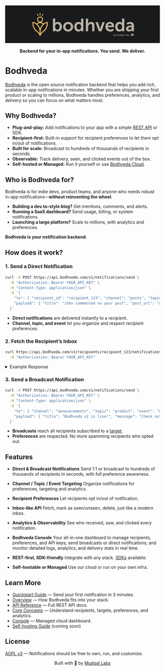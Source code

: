 <p align="center">
  <img src="./.github/screenshots/banner.png" alt="Bodhveda banner" />
</p>

<p align="center"><strong>Backend for your in-app notifications. You send. We deliver.</strong></p>

# Bodhveda

[Bodhveda](https://bodhveda.com) is the open source notification backend that helps you add rich, scalable in-app notifications in minutes. Whether you are shipping your first product or scaling to millions, Bodhveda handles preferences, analytics, and delivery so you can focus on what matters most.

## Why Bodhveda?

-   **Plug-and-play:** Add notifications to your app with a simple [REST API](docs/api-reference.md) or SDK.
-   **Recipient-first:** Built-in support for recipient preferences to let them opt in/out of notifications.
-   **Built for scale:** Broadcast to hundreds of thousands of recipients in seconds.
-   **Observable:** Track delivery, seen, and clicked events out of the box.
-   **Self-hosted or Managed:** Run it yourself or use [Bodhveda Cloud](https://bodhveda.com/).

## Who is Bodhveda for?

Bodhveda is for indie devs, product teams, and anyone who needs robust in-app notifications—**without reinventing the wheel**.

-   **Building a dev.to-style blog?** Get mentions, comments, and alerts.
-   **Running a SaaS dashboard?** Send usage, billing, or system notifications.
-   **Launching a large platform?** Scale to millions, with analytics and preferences.

**Bodhveda is your notification backend.**

## How does it work?

### 1. **Send a Direct Notification**

```bash
curl -X POST https://api.bodhveda.com/v1/notifications/send \
  -H "Authorization: Bearer YOUR_API_KEY" \
  -H "Content-Type: application/json" \
  -d '{
    "to": { "recipient_id": "recipient_123", "channel": "posts", "topic": "post_id_123", "event": "new_comment" },
    "payload": { "title": "John commented on your post", "post_url": "url_to_post" }
  }'
```

-   **Direct notifications** are delivered instantly to a recipient.
-   **Channel, topic, and event** let you organize and respect recipient preferences.

### 2. **Fetch the Recipient’s Inbox**

```bash
curl https://api.bodhveda.com/v1/recipients/recipient_123/notifications \
  -H "Authorization: Bearer YOUR_API_KEY"
```

<details><summary>Example Response</summary>

```json
[
    {
        "id": 42069,
        "recipient_id": "recipient_123",
        "payload": {
            "title": "John commented on your post",
            "post_url": "url_to_post"
        },
        "broadcast_id": null,
        "channel": "posts",
        "topic": "post_id_123",
        "event": "new_comment",
        "seen": false,
        "clicked": false,
        "created_at": "2025-08-09T13:51:38.671616+05:30",
        "updated_at": "2025-08-09T13:51:38.671616+05:30"
    }
]
```

</details>

### 3. **Send a Broadcast Notification**

```bash
curl -X POST https://api.bodhveda.com/v1/notifications/send \
  -H "Authorization: Bearer YOUR_API_KEY" \
  -H "Content-Type: application/json" \
  -d '{
    "to": { "channel": "announcements", "topic": "product", "event": "new_feature" },
    "payload": { "title": "Bodhveda v2 is live!", "message": "Check out what is new in our latest release." }
  }'
```

-   **Broadcasts** reach all recipients subscribed to a [target](docs/core-concepts.md#notification-targeting).
-   **Preferences** are respected. No more spamming recipients who opted out.

## Features

-   **Direct & Broadcast Notifications**
    Send 1:1 or broadcast to hundreds of thousands of recipients in seconds, with full preference awareness.

-   **Channel / Topic / Event Targeting**
    Organize notifications for preferences, targeting and analytics.

-   **Recipient Preferences**
    Let recipients opt in/out of notification.

-   **Inbox-like API**
    Fetch, mark as seen/unseen, delete, just like a modern inbox.

-   **Analytics & Observability**
    See who received, saw, and clicked every notification.

<!-- -   **Logs Explorer**
    Inspect delivery attempts, failures, and system logs. -->

-   **Bodhveda Console**
    Your all-in-one dashboard to manage recipients, preferences, and API keys; send broadcasts or direct notifications; and monitor detailed logs, analytics, and delivery stats in real time.

-   **REST-first, SDK-friendly**
    Integrate with any stack. [SDKs](docs/api-reference.md#sdk) available.

-   **Self-hostable or Managed**
    Use our cloud or run on your own infra.

## Learn More

-   [Quickstart Guide](docs/quickstart.md) — Send your first notification in 3 minutes.
-   [Overview](docs/overview.md) — How Bodhveda fits into your stack.
-   [API Reference](docs/api-reference.md) — Full REST API docs.
-   [Core Concepts](docs/core-concepts.md) — Understand recipients, targets, preferences, and analytics.
-   [Console](https://console.bodhveda.com) — Managed cloud dashboard.
-   [Self-hosting Guide](docs/self-host.md) (coming soon)

## License

[AGPL v3](LICENSE) — Notifications should be free to own, run, and customize.

<p align="center">
  Built with 💙 by <a href="https://mudgallabs.com" target="_blank">Mudgal Labs</a>
</p>
